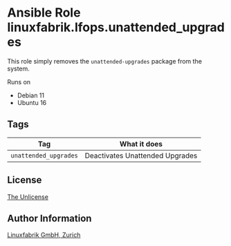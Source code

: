 # Ansible Role linuxfabrik.lfops.unattended_upgrades

This role simply removes the `unattended-upgrades` package from the system.

Runs on

* Debian 11
* Ubuntu 16


## Tags

| Tag                   | What it does                              |
| ---                   | ------------                              |
| `unattended_upgrades` | Deactivates Unattended Upgrades |


## License

[The Unlicense](https://unlicense.org/)


## Author Information

[Linuxfabrik GmbH, Zurich](https://www.linuxfabrik.ch)
